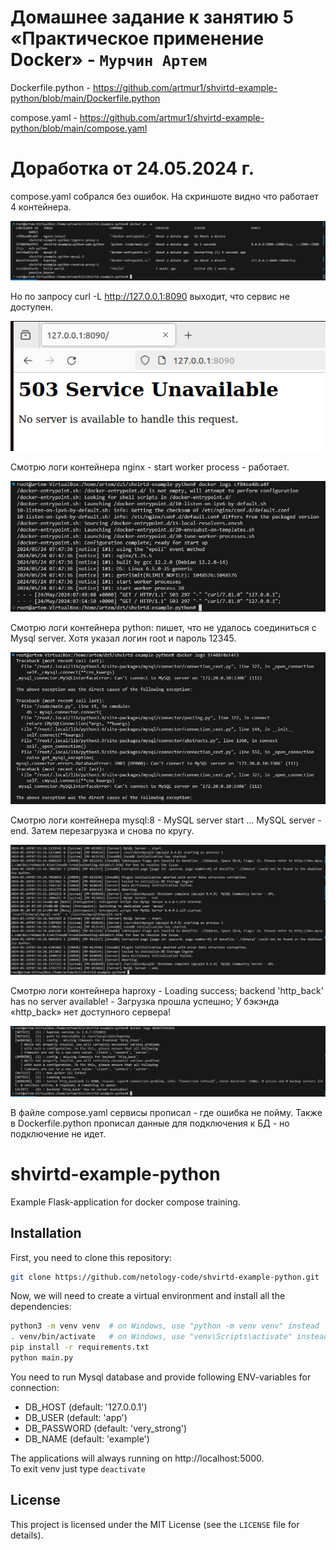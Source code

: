 # Домашнее задание к занятию 5 «Практическое применение Docker» - `Мурчин Артем`

Dockerfile.python - https://github.com/artmur1/shvirtd-example-python/blob/main/Dockerfile.python

compose.yaml - https://github.com/artmur1/shvirtd-example-python/blob/main/compose.yaml

# Доработка от 24.05.2024 г.

compose.yaml собрался без ошибок. На скриншоте видно что работает 4 контейнера.

![alt text](https://github.com/artmur1/shvirtd-example-python/blob/main/img/16-5-03.png)

Но по запросу curl -L http://127.0.0.1:8090 выходит, что сервис не доступен.

![alt text](https://github.com/artmur1/shvirtd-example-python/blob/main/img/16-5-01.png)

Смотрю логи контейнера nginx - start worker process - работает.

![alt text](https://github.com/artmur1/shvirtd-example-python/blob/main/img/16-5-04.png)

Смотрю логи контейнера python: пишет, что не удалось соединиться с Mysql server. Хотя указал логин root и пароль 12345.

![alt text](https://github.com/artmur1/shvirtd-example-python/blob/main/img/16-5-05.png)

Смотрю логи контейнера mysql:8 - MySQL server start ... MySQL server - end. Затем перезагрузка и снова по кругу.

![alt text](https://github.com/artmur1/shvirtd-example-python/blob/main/img/16-5-06.png)

Смотрю логи контейнера haproxy - Loading success; backend 'http_back' has no server available! - Загрузка прошла успешно; У бэкэнда «http_back» нет доступного сервера!

![alt text](https://github.com/artmur1/shvirtd-example-python/blob/main/img/16-5-07.png)

В файле compose.yaml сервисы прописал - где ошибка не пойму. Также в Dockerfile.python прописал данные для подключения к БД - но подключение не идет.

# shvirtd-example-python

Example Flask-application for docker compose training.
## Installation
First, you need to clone this repository:

```bash
git clone https://github.com/netology-code/shvirtd-example-python.git
```

Now, we will need to create a virtual environment and install all the dependencies:

```bash
python3 -m venv venv  # on Windows, use "python -m venv venv" instead
. venv/bin/activate   # on Windows, use "venv\Scripts\activate" instead
pip install -r requirements.txt
python main.py
```
You need to run Mysql database and provide following ENV-variables for connection:  
- DB_HOST (default: '127.0.0.1')
- DB_USER (default: 'app')
- DB_PASSWORD (default: 'very_strong')
- DB_NAME (default: 'example')

The applications will always running on http://localhost:5000.  
To exit venv just type ```deactivate```

## License

This project is licensed under the MIT License (see the `LICENSE` file for details).
